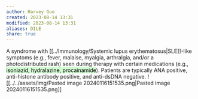 ```yaml
---
author: Harvey Guo
created: 2023-08-14 13:31
modified: 2023-08-14 13:31
aliases: DILE
share: true
---
```


A syndrome with [[../Immunology/Systemic lupus erythematosus|SLE]]-like symptoms (e.g., fever, malaise, myalgia, arthralgia, and/or a photodistributed rash) seen during therapy with certain medications (e.g., <mark style="background: #BBFABBA6;">isoniazid, hydralazine, procainamide</mark>). Patients are typically ANA positive, anti-histone antibody positive, and anti-dsDNA negative.
![[../../assets/img/Pasted image 20240116151535.png|Pasted image 20240116151535.png]]